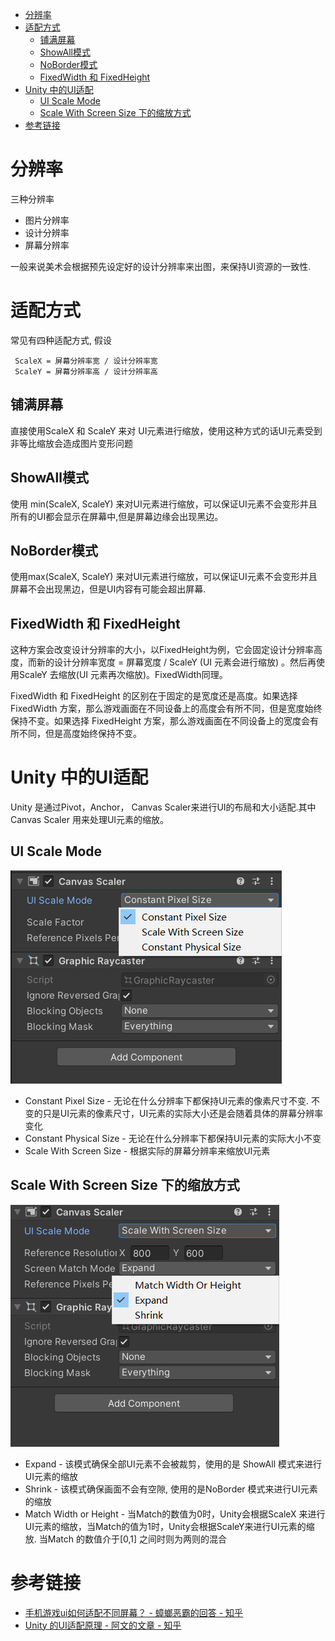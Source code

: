 - [分辨率](#分辨率)
- [适配方式](#适配方式)
  - [铺满屏幕](#铺满屏幕)
  - [ShowAll模式](#showall模式)
  - [NoBorder模式](#noborder模式)
  - [FixedWidth 和 FixedHeight](#fixedwidth-和-fixedheight)
- [Unity 中的UI适配](#unity-中的ui适配)
  - [UI Scale Mode](#ui-scale-mode)
  - [Scale With Screen Size 下的缩放方式](#scale-with-screen-size-下的缩放方式)
- [参考链接](#参考链接)


# 分辨率

三种分辨率

- 图片分辨率
- 设计分辨率
- 屏幕分辨率

一般来说美术会根据预先设定好的设计分辨率来出图，来保持UI资源的一致性.

# 适配方式

常见有四种适配方式, 假设

```
 ScaleX = 屏幕分辨率宽 / 设计分辨率宽 
 ScaleY = 屏幕分辨率高 / 设计分辨率高
```

## 铺满屏幕

直接使用ScaleX 和 ScaleY 来对 UI元素进行缩放，使用这种方式的话UI元素受到非等比缩放会造成图片变形问题

## ShowAll模式

使用 min(ScaleX, ScaleY) 来对UI元素进行缩放，可以保证UI元素不会变形并且所有的UI都会显示在屏幕中,但是屏幕边缘会出现黑边。

## NoBorder模式

使用max(ScaleX, ScaleY) 来对UI元素进行缩放，可以保证UI元素不会变形并且屏幕不会出现黑边，但是UI内容有可能会超出屏幕.

## FixedWidth 和 FixedHeight

这种方案会改变设计分辨率的大小，以FixedHeight为例，它会固定设计分辨率高度，而新的设计分辨率宽度 = 屏幕宽度 / ScaleY (UI 元素会进行缩放) 。然后再使用ScaleY 去缩放(UI 元素再次缩放)。FixedWidth同理。

FixedWidth 和 FixedHeight 的区别在于固定的是宽度还是高度。如果选择 FixedWidth 方案，那么游戏画面在不同设备上的高度会有所不同，但是宽度始终保持不变。如果选择 FixedHeight 方案，那么游戏画面在不同设备上的宽度会有所不同，但是高度始终保持不变。

# Unity 中的UI适配

Unity 是通过Pivot，Anchor， Canvas Scaler来进行UI的布局和大小适配.其中Canvas Scaler 用来处理UI元素的缩放。

## UI Scale Mode

![](pic/17.png)

- Constant Pixel Size - 无论在什么分辨率下都保持UI元素的像素尺寸不变. 不变的只是UI元素的像素尺寸，UI元素的实际大小还是会随着具体的屏幕分辨率变化
- Constant Physical Size - 无论在什么分辨率下都保持UI元素的实际大小不变
- Scale With Screen Size - 根据实际的屏幕分辨率来缩放UI元素

## Scale With Screen Size 下的缩放方式

![](pic/16.png)

- Expand - 该模式确保全部UI元素不会被裁剪，使用的是 ShowAll 模式来进行UI元素的缩放
- Shrink - 该模式确保画面不会有空隙, 使用的是NoBorder 模式来进行UI元素的缩放
- Match Width or Height - 当Match的数值为0时，Unity会根据ScaleX 来进行UI元素的缩放，当Match的值为1时，Unity会根据ScaleY来进行UI元素的缩放. 当Match 的数值介于[0,1] 之间时则为两则的混合


# 参考链接

- [手机游戏ui如何适配不同屏幕？ - 蟑螂恶霸的回答 - 知乎 ](https://www.zhihu.com/question/338194016/answer/2959368225)
- [Unity 的UI适配原理 - 阿文的文章 - 知乎 ](https://zhuanlan.zhihu.com/p/621178139)